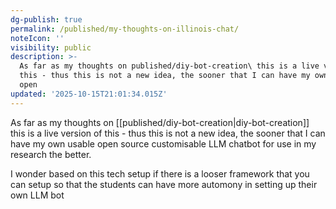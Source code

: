 ```yaml
---
dg-publish: true
permalink: /published/my-thoughts-on-illinois-chat/
noteIcon: ''
visibility: public
description: >-
  As far as my thoughts on published/diy-bot-creation\ this is a live version of
  this - thus this is not a new idea, the sooner that I can have my own usable
  open
updated: '2025-10-15T21:01:34.015Z'
---
```


As far as my thoughts on [[published/diy-bot-creation\|diy-bot-creation]] this is a live version of this - thus this is not a new idea, the sooner that I can have my own usable open source customisable LLM chatbot for use in my research the better.

I wonder based on this tech setup if there is a looser framework that you can setup so that the students can have more automony in setting up their own LLM bot
